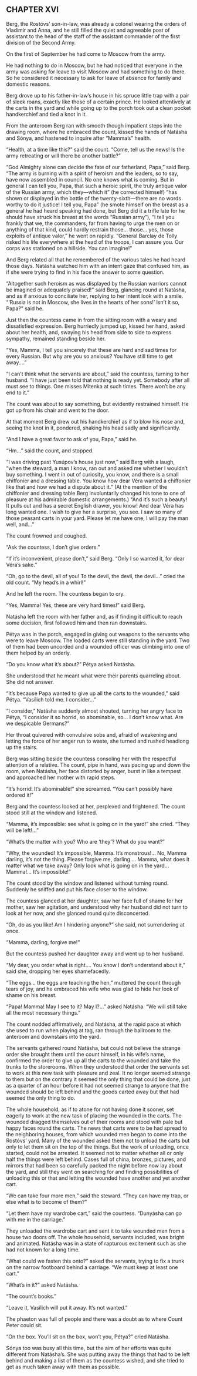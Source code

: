 ## CHAPTER XVI

Berg, the Rostóvs’ son-in-law, was already a colonel wearing the orders
of Vladímir and Anna, and he still filled the quiet and agreeable post
of assistant to the head of the staff of the assistant commander of the
first division of the Second Army.

On the first of September he had come to Moscow from the army.

He had nothing to do in Moscow, but he had noticed that everyone in the
army was asking for leave to visit Moscow and had something to do there.
So he considered it necessary to ask for leave of absence for family and
domestic reasons.

Berg drove up to his father-in-law’s house in his spruce little trap
with a pair of sleek roans, exactly like those of a certain prince. He
looked attentively at the carts in the yard and while going up to the
porch took out a clean pocket handkerchief and tied a knot in it.

From the anteroom Berg ran with smooth though impatient steps into the
drawing room, where he embraced the count, kissed the hands of Natásha
and Sónya, and hastened to inquire after “Mamma’s” health.

“Health, at a time like this?” said the count. “Come, tell us the news!
Is the army retreating or will there be another battle?”

“God Almighty alone can decide the fate of our fatherland, Papa,” said
Berg. “The army is burning with a spirit of heroism and the leaders, so
to say, have now assembled in council. No one knows what is coming. But
in general I can tell you, Papa, that such a heroic spirit, the truly
antique valor of the Russian army, which they—which it” (he corrected
himself) “has shown or displayed in the battle of the twenty-sixth—there
are no words worthy to do it justice! I tell you, Papa” (he smote
himself on the breast as a general he had heard speaking had done, but
Berg did it a trifle late for he should have struck his breast at the
words “Russian army”), “I tell you frankly that we, the commanders, far
from having to urge the men on or anything of that kind, could hardly
restrain those... those... yes, those exploits of antique valor,” he
went on rapidly. “General Barclay de Tolly risked his life everywhere at
the head of the troops, I can assure you. Our corps was stationed on a
hillside. You can imagine!”

And Berg related all that he remembered of the various tales he had
heard those days. Natásha watched him with an intent gaze that confused
him, as if she were trying to find in his face the answer to some
question.

“Altogether such heroism as was displayed by the Russian warriors
cannot be imagined or adequately praised!” said Berg, glancing round
at Natásha, and as if anxious to conciliate her, replying to her intent
look with a smile. “‘Russia is not in Moscow, she lives in the hearts of
her sons!’ Isn’t it so, Papa?” said he.

Just then the countess came in from the sitting room with a weary and
dissatisfied expression. Berg hurriedly jumped up, kissed her hand,
asked about her health, and, swaying his head from side to side to
express sympathy, remained standing beside her.

“Yes, Mamma, I tell you sincerely that these are hard and sad times for
every Russian. But why are you so anxious? You have still time to get
away....”

“I can’t think what the servants are about,” said the countess, turning
to her husband. “I have just been told that nothing is ready yet.
Somebody after all must see to things. One misses Mítenka at such times.
There won’t be any end to it.”

The count was about to say something, but evidently restrained himself.
He got up from his chair and went to the door.

At that moment Berg drew out his handkerchief as if to blow his nose
and, seeing the knot in it, pondered, shaking his head sadly and
significantly.

“And I have a great favor to ask of you, Papa,” said he.

“Hm...” said the count, and stopped.

“I was driving past Yusúpov’s house just now,” said Berg with a laugh,
“when the steward, a man I know, ran out and asked me whether I wouldn’t
buy something. I went in out of curiosity, you know, and there is a
small chiffonier and a dressing table. You know how dear Véra wanted a
chiffonier like that and how we had a dispute about it.” (At the mention
of the chiffonier and dressing table Berg involuntarily changed his tone
to one of pleasure at his admirable domestic arrangements.) “And it’s
such a beauty! It pulls out and has a secret English drawer, you know!
And dear Véra has long wanted one. I wish to give her a surprise, you
see. I saw so many of those peasant carts in your yard. Please let me
have one, I will pay the man well, and...”

The count frowned and coughed.

“Ask the countess, I don’t give orders.”

“If it’s inconvenient, please don’t,” said Berg. “Only I so wanted it,
for dear Véra’s sake.”

“Oh, go to the devil, all of you! To the devil, the devil, the devil...”
cried the old count. “My head’s in a whirl!”

And he left the room. The countess began to cry.

“Yes, Mamma! Yes, these are very hard times!” said Berg.

Natásha left the room with her father and, as if finding it difficult to
reach some decision, first followed him and then ran downstairs.

Pétya was in the porch, engaged in giving out weapons to the servants
who were to leave Moscow. The loaded carts were still standing in the
yard. Two of them had been uncorded and a wounded officer was climbing
into one of them helped by an orderly.

“Do you know what it’s about?” Pétya asked Natásha.

She understood that he meant what were their parents quarreling about.
She did not answer.

“It’s because Papa wanted to give up all the carts to the wounded,” said
Pétya. “Vasílich told me. I consider...”

“I consider,” Natásha suddenly almost shouted, turning her angry face to
Pétya, “I consider it so horrid, so abominable, so... I don’t know what.
Are we despicable Germans?”

Her throat quivered with convulsive sobs and, afraid of weakening and
letting the force of her anger run to waste, she turned and rushed
headlong up the stairs.

Berg was sitting beside the countess consoling her with the respectful
attention of a relative. The count, pipe in hand, was pacing up and down
the room, when Natásha, her face distorted by anger, burst in like a
tempest and approached her mother with rapid steps.

“It’s horrid! It’s abominable!” she screamed. “You can’t possibly have
ordered it!”

Berg and the countess looked at her, perplexed and frightened. The count
stood still at the window and listened.

“Mamma, it’s impossible: see what is going on in the yard!” she cried.
“They will be left!...”

“What’s the matter with you? Who are ‘they’? What do you want?”

“Why, the wounded! It’s impossible, Mamma. It’s monstrous!... No, Mamma
darling, it’s not the thing. Please forgive me, darling.... Mamma, what
does it matter what we take away? Only look what is going on in the
yard... Mamma!... It’s impossible!”

The count stood by the window and listened without turning round.
Suddenly he sniffed and put his face closer to the window.

The countess glanced at her daughter, saw her face full of shame for her
mother, saw her agitation, and understood why her husband did not turn
to look at her now, and she glanced round quite disconcerted.

“Oh, do as you like! Am I hindering anyone?” she said, not surrendering
at once.

“Mamma, darling, forgive me!”

But the countess pushed her daughter away and went up to her husband.

“My dear, you order what is right.... You know I don’t understand about
it,” said she, dropping her eyes shamefacedly.

“The eggs... the eggs are teaching the hen,” muttered the count through
tears of joy, and he embraced his wife who was glad to hide her look of
shame on his breast.

“Papa! Mamma! May I see to it? May I?...” asked Natásha. “We will still
take all the most necessary things.”

The count nodded affirmatively, and Natásha, at the rapid pace at which
she used to run when playing at tag, ran through the ballroom to the
anteroom and downstairs into the yard.

The servants gathered round Natásha, but could not believe the strange
order she brought them until the count himself, in his wife’s name,
confirmed the order to give up all the carts to the wounded and take the
trunks to the storerooms. When they understood that order the servants
set to work at this new task with pleasure and zeal. It no longer seemed
strange to them but on the contrary it seemed the only thing that could
be done, just as a quarter of an hour before it had not seemed strange
to anyone that the wounded should be left behind and the goods carted
away but that had seemed the only thing to do.

The whole household, as if to atone for not having done it sooner, set
eagerly to work at the new task of placing the wounded in the carts. The
wounded dragged themselves out of their rooms and stood with pale but
happy faces round the carts. The news that carts were to be had spread
to the neighboring houses, from which wounded men began to come into the
Rostóvs’ yard. Many of the wounded asked them not to unload the carts
but only to let them sit on the top of the things. But the work of
unloading, once started, could not be arrested. It seemed not to matter
whether all or only half the things were left behind. Cases full of
china, bronzes, pictures, and mirrors that had been so carefully
packed the night before now lay about the yard, and still they went on
searching for and finding possibilities of unloading this or that and
letting the wounded have another and yet another cart.

“We can take four more men,” said the steward. “They can have my trap,
or else what is to become of them?”

“Let them have my wardrobe cart,” said the countess. “Dunyásha can go
with me in the carriage.”

They unloaded the wardrobe cart and sent it to take wounded men from a
house two doors off. The whole household, servants included, was bright
and animated. Natásha was in a state of rapturous excitement such as she
had not known for a long time.

“What could we fasten this onto?” asked the servants, trying to fix a
trunk on the narrow footboard behind a carriage. “We must keep at least
one cart.”

“What’s in it?” asked Natásha.

“The count’s books.”

“Leave it, Vasílich will put it away. It’s not wanted.”

The phaeton was full of people and there was a doubt as to where Count
Peter could sit.

“On the box. You’ll sit on the box, won’t you, Pétya?” cried Natásha.

Sónya too was busy all this time, but the aim of her efforts was quite
different from Natásha’s. She was putting away the things that had to
be left behind and making a list of them as the countess wished, and she
tried to get as much taken away with them as possible.





